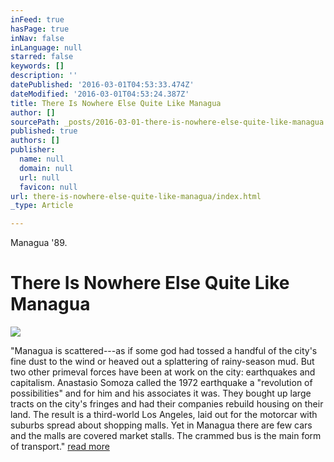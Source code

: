 ```yaml
---
inFeed: true
hasPage: true
inNav: false
inLanguage: null
starred: false
keywords: []
description: ''
datePublished: '2016-03-01T04:53:33.474Z'
dateModified: '2016-03-01T04:53:24.387Z'
title: There Is Nowhere Else Quite Like Managua
author: []
sourcePath: _posts/2016-03-01-there-is-nowhere-else-quite-like-managua.md
published: true
authors: []
publisher:
  name: null
  domain: null
  url: null
  favicon: null
url: there-is-nowhere-else-quite-like-managua/index.html
_type: Article

---
```

Managua '89\. 

# There Is Nowhere Else Quite Like Managua
![](https://the-grid-user-content.s3-us-west-2.amazonaws.com/9e6e0659-1c83-4e93-a992-bf85c0a768c9.jpg)

"Managua is scattered---as if some god had tossed a handful of the city's fine dust to the wind or heaved out a splattering of rainy-season mud. But two other primeval forces have been at work on the city: earthquakes and capitalism. Anastasio Somoza called the 1972 earthquake a "revolution of possibilities" and for him and his associates it was. They bought up large tracts on the city's fringes and had their companies rebuild housing on their land. The result is a third-world Los Angeles, laid out for the motorcar with suburbs spread about shopping malls. Yet in Managua there are few cars and the malls are covered market stalls. The crammed bus is the main form of transport."  [read more][0]

[0]: http://www.envio.org.ni/articulo/2767